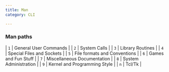 ```yaml
---
title: Man
category: CLI

---
```


### Man paths

| `1` | General User Commands |
| `2` | System Calls |
| `3` | Library Routines |
| `4` | Special Files and Sockets |
| `5` | File formats and Conventions |
| `6` | Games and Fun Stuff |
| `7` | Miscellaneous Documentation |
| `8` | System Administration |
| `9` | Kernel and Programming Style |
| `n` | Tcl/Tk |
